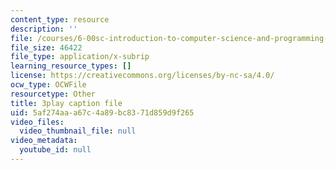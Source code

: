 ```yaml
---
content_type: resource
description: ''
file: /courses/6-00sc-introduction-to-computer-science-and-programming-spring-2011/5af274aaa67c4a89bc8371d859d9f265_B8is52oxHBw.srt
file_size: 46422
file_type: application/x-subrip
learning_resource_types: []
license: https://creativecommons.org/licenses/by-nc-sa/4.0/
ocw_type: OCWFile
resourcetype: Other
title: 3play caption file
uid: 5af274aa-a67c-4a89-bc83-71d859d9f265
video_files:
  video_thumbnail_file: null
video_metadata:
  youtube_id: null
---
```

